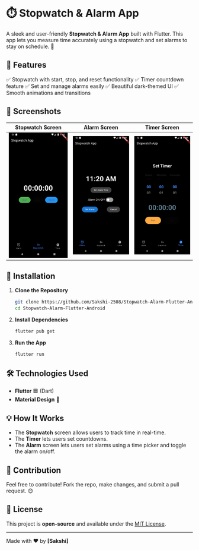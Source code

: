 # ⏱️ Stopwatch & Alarm App

A sleek and user-friendly **Stopwatch & Alarm App** built with Flutter. This app lets you measure time accurately using a stopwatch and set alarms to stay on schedule. 🚀

## 📌 Features
✅ Stopwatch with start, stop, and reset functionality
✅ Timer countdown feature
✅ Set and manage alarms easily
✅ Beautiful dark-themed UI
✅ Smooth animations and transitions

## 📸 Screenshots
| Stopwatch Screen | Alarm Screen | Timer Screen |
|-----------------|-------------|-------------|
| <img src="./screenshots/Stopwatch/Screenshot_1727329875.png" width="200"> | <img src="./screenshots/Stopwatch/Screenshot_1727329869.png" width="200"> | <img src="./screenshots/Stopwatch/Screenshot_1727329880.png" width="200"> |
## 🚀 Installation
1. **Clone the Repository**
   ```bash
   git clone https://github.com/Sakshi-2508/Stopwatch-Alarm-Flutter-Android.git
   cd Stopwatch-Alarm-Flutter-Android
   ```
2. **Install Dependencies**
   ```bash
   flutter pub get
   ```
3. **Run the App**
   ```bash
   flutter run
   ```

## 🛠️ Technologies Used
- **Flutter** 🟦 (Dart)
- **Material Design** 🎨

## 💡 How It Works
- The **Stopwatch** screen allows users to track time in real-time.
- The **Timer** lets users set countdowns.
- The **Alarm** screen lets users set alarms using a time picker and toggle the alarm on/off.

## 🤝 Contribution
Feel free to contribute! Fork the repo, make changes, and submit a pull request. 😊

## 📜 License
This project is **open-source** and available under the [MIT License](LICENSE).

---
Made with ❤️ by **[Sakshi]**

